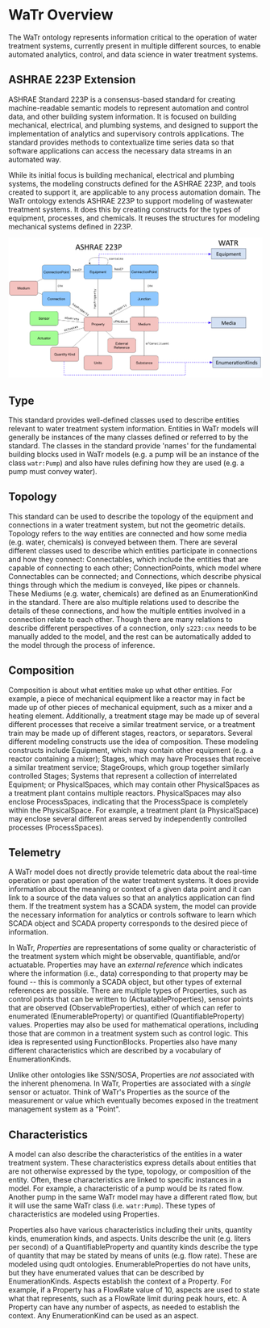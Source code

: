 # WaTr Overview

The WaTr ontology represents information critical to the operation of water treatment systems, currently present in multiple different sources, to enable automated analytics, control, and data science in water treatment systems. 

## ASHRAE 223P Extension

ASHRAE Standard 223P is a consensus-based standard for creating machine-readable semantic models to represent automation and control data, and other building system information. It is focused on building mechanical, electrical, and plumbing systems, and designed to support the implementation of analytics and supervisory controls applications. The standard provides methods to contextualize time series data so that software applications can access the necessary data streams in an automated way. 

While its initial focus is building mechanical, electrical and plumbing systems, the modeling constructs defined for the ASHRAE 223P, and tools created to support it, are applicable to any process automation domain. The WaTr ontology extends ASHRAE 223P to support modeling of wastewater treatment systems. It does this by creating constructs for the types of equipment, processes, and chemicals. It reuses the structures for modeling mechanical systems defined in 223P. 

![ASHRAE 223P Extension Diagram](images/223-extension.png)

## Type

This standard provides well-defined classes used to describe entities relevant to water treatment system information. Entities in WaTr models will generally be instances of the many classes defined or referred to by the standard. The classes in the standard provide 'names' for the fundamental building blocks used in WaTr models (e.g. a pump will be an instance of the class `watr:Pump`) and also have rules defining how they are used (e.g. a pump must convey water).

## Topology

This standard can be used to describe the topology of the equipment and connections in a water treatment system, but not the geometric details. Topology refers to the way entities are connected and how some media (e.g. water, chemicals) is conveyed between them. There are several different classes used to describe which entities participate in connections and how they connect: Connectables, which include the entities that are capable of connecting to each other; ConnectionPoints, which model where Connectables can be connected; and Connections, which describe physical things through which the medium is conveyed, like pipes or channels. These Mediums (e.g. water, chemicals) are defined as an EnumerationKind in the standard. There are also multiple relations used to describe the details of these connections, and how the multiple entities involved in a connection relate to each other. Though there are many relations to describe different perspectives of a connection, only `s223:cnx` needs to be manually added to the model, and the rest can be automatically added to the model through the process of inference.

## Composition

Composition is about what entities make up what other entities. For example, a piece of mechanical equipment like a reactor may in fact be made up of other pieces of mechanical equipment, such as a mixer and a heating element. Additionally, a treatment stage may be made up of several different processes that receive a similar treatment service, or a treatment train may be made up of different stages, reactors, or separators. Several different modeling constructs use the idea of composition. These modeling constructs include Equipment, which may contain other equipment (e.g. a reactor containing a mixer); Stages, which may have Processes that receive a similar treatment service; StageGroups, which group together similarly controlled Stages; Systems that represent a collection of interrelated Equipment; or PhysicalSpaces, which may contain other PhysicalSpaces as a treatment plant contains multiple reactors. PhysicalSpaces may also enclose ProcessSpaces, indicating that the ProcessSpace is completely within the PhysicalSpace. For example, a treatment plant (a PhysicalSpace) may enclose several different areas served by independently controlled processes (ProcessSpaces).

## Telemetry 

A WaTr model does not directly provide telemetric data about the real-time operation or past operation of the water treatment systems. It does provide information about the meaning or context of a given data point and it can link to a source of the data values so that an analytics application can find them. If the treatment system has a SCADA system, the model can provide the necessary information for analytics or controls software to learn which SCADA object and SCADA property corresponds to the desired piece of information.

In WaTr, *Properties* are representations of some quality or characteristic of the treatment system which might be observable, quantifiable, and/or actuatable. Properties may have an *external reference* which indicates where the information (i.e., data) corresponding to that property may be found -- this is commonly a SCADA object, but other types of external references are possible. There are multiple types of Properties, such as control points that can be written to (ActuatableProperties), sensor points that are observed (ObservableProperties), either of which can refer to enumerated (EnumerableProperty) or quantified (QuantifiableProperty) values. Properties may also be used for mathematical operations, including those that are common in a treatment system such as control logic. This idea is represented using FunctionBlocks. Properties also have many different characteristics which are described by a vocabulary of EnumerationKinds.

Unlike other ontologies like SSN/SOSA, Properties are *not* associated with the inherent phenomena. In WaTr, Properties are associated with a *single* sensor or actuator. Think of WaTr's Properties as the source of the measurement or value which eventually becomes exposed in the treatment management system as a "Point".

## Characteristics

A model can also describe the characteristics of the entities in a water treatment system. These characteristics express details about entities that are not otherwise expressed by the type, topology, or composition of the entity. Often, these characteristics are linked to specific instances in a model. For example, a characteristic of a pump would be its rated flow. Another pump in the same WaTr model may have a different rated flow, but it will use the same WaTr class (i.e. `watr:Pump`). These types of characteristics are modeled using Properties.

Properties also have various characteristics including their units, quantity kinds, enumeration kinds, and aspects. Units describe the unit (e.g. liters per second) of a QuantifiableProperty and quantity kinds describe the type of quantity that may be stated by means of units (e.g. flow rate). These are modeled using qudt ontologies. EnumerableProperties do not have units, but they have enumerated values that can be described by EnumerationKinds. Aspects establish the context of a Property. For example, if a Property has a FlowRate value of 10, aspects are used to state what that represents, such as a FlowRate limit during peak hours, etc. A Property can have any number of aspects, as needed to establish the context. Any EnumerationKind can be used as an aspect.